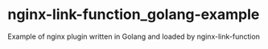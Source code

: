 # nginx-link-function_golang-example
Example of nginx plugin written in Golang and loaded by nginx-link-function
